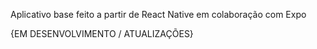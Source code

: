 
Aplicativo base feito a partir de React Native em colaboração com Expo

{EM DESENVOLVIMENTO / ATUALIZAÇÕES}
